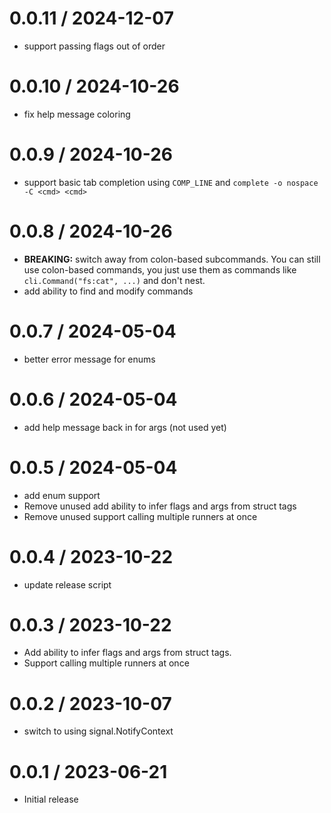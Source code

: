 # 0.0.11 / 2024-12-07

- support passing flags out of order

# 0.0.10 / 2024-10-26

- fix help message coloring

# 0.0.9 / 2024-10-26

- support basic tab completion using `COMP_LINE` and `complete -o nospace -C <cmd> <cmd>`

# 0.0.8 / 2024-10-26

- **BREAKING:** switch away from colon-based subcommands.
  You can still use colon-based commands, you just use them as commands like `cli.Command("fs:cat", ...)` and don't nest.
- add ability to find and modify commands

# 0.0.7 / 2024-05-04

- better error message for enums

# 0.0.6 / 2024-05-04

- add help message back in for args (not used yet)

# 0.0.5 / 2024-05-04

- add enum support
- Remove unused add ability to infer flags and args from struct tags
- Remove unused support calling multiple runners at once

# 0.0.4 / 2023-10-22

- update release script

# 0.0.3 / 2023-10-22

- Add ability to infer flags and args from struct tags.
- Support calling multiple runners at once

# 0.0.2 / 2023-10-07

- switch to using signal.NotifyContext

# 0.0.1 / 2023-06-21

- Initial release
